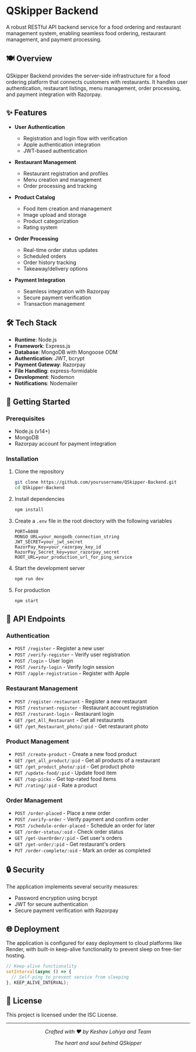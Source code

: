 # QSkipper Backend

A robust RESTful API backend service for a food ordering and restaurant management system, enabling seamless food ordering, restaurant management, and payment processing.

## 🍽️ Overview

QSkipper Backend provides the server-side infrastructure for a food ordering platform that connects customers with restaurants. It handles user authentication, restaurant listings, menu management, order processing, and payment integration with Razorpay.

## ✨ Features

- **User Authentication**
  - Registration and login flow with verification
  - Apple authentication integration
  - JWT-based authentication

- **Restaurant Management**
  - Restaurant registration and profiles
  - Menu creation and management
  - Order processing and tracking

- **Product Catalog**
  - Food item creation and management
  - Image upload and storage
  - Product categorization
  - Rating system

- **Order Processing**
  - Real-time order status updates
  - Scheduled orders
  - Order history tracking
  - Takeaway/delivery options

- **Payment Integration**
  - Seamless integration with Razorpay
  - Secure payment verification
  - Transaction management

## 🛠️ Tech Stack

- **Runtime**: Node.js
- **Framework**: Express.js
- **Database**: MongoDB with Mongoose ODM
- **Authentication**: JWT, bcrypt
- **Payment Gateway**: Razorpay
- **File Handling**: express-formidable
- **Development**: Nodemon
- **Notifications**: Nodemailer

## 🚀 Getting Started

### Prerequisites
- Node.js (v14+)
- MongoDB
- Razorpay account for payment integration

### Installation

1. Clone the repository
   ```bash
   git clone https://github.com/yourusername/QSkipper-Backend.git
   cd QSkipper-Backend
   ```

2. Install dependencies
   ```bash
   npm install
   ```

3. Create a `.env` file in the root directory with the following variables
   ```
   PORT=8080
   MONGO_URL=your_mongodb_connection_string
   JWT_SECRET=your_jwt_secret
   RazorPay_Key=your_razorpay_key_id
   RazorPay_Secret_key=your_razorpay_secret
   ROOT_URL=your_production_url_for_ping_service
   ```

4. Start the development server
   ```bash
   npm run dev
   ```

5. For production
   ```bash
   npm start
   ```

## 📝 API Endpoints

### Authentication
- `POST /register` - Register a new user
- `POST /verify-register` - Verify user registration
- `POST /login` - User login
- `POST /verify-login` - Verify login session
- `POST /apple-registration` - Register with Apple

### Restaurant Management
- `POST /register-restaurant` - Register a new restaurant
- `POST /resturant-register` - Restaurant account registration
- `POST /resturant-login` - Restaurant login
- `GET /get_All_Restaurant` - Get all restaurants
- `GET /get_Restaurant_photo/:pid` - Get restaurant photo

### Product Management
- `POST /create-product` - Create a new food product
- `GET /get_all_product/:pid` - Get all products of a restaurant
- `GET /get_product_photo/:pid` - Get product photo
- `PUT /update-food/:pid` - Update food item
- `GET /top-picks` - Get top-rated food items
- `PUT /rating/:pid` - Rate a product

### Order Management
- `POST /order-placed` - Place a new order
- `POST /verify-order` - Verify payment and confirm order
- `POST /schedule-order-placed` - Schedule an order for later
- `GET /order-status/:oid` - Check order status
- `GET /get-UserOrder/:pid` - Get user's orders
- `GET /get-order/:pid` - Get restaurant's orders
- `PUT /order-complete/:oid` - Mark an order as completed

## 🔒 Security

The application implements several security measures:
- Password encryption using bcrypt
- JWT for secure authentication
- Secure payment verification with Razorpay

## 🌐 Deployment

The application is configured for easy deployment to cloud platforms like Render, with built-in keep-alive functionality to prevent sleep on free-tier hosting.

```javascript
// Keep-alive functionality
setInterval(async () => {
  // Self-ping to prevent service from sleeping
}, KEEP_ALIVE_INTERVAL);
```

## 💼 License

This project is licensed under the ISC License.

---

<div align="center">
  <p><i>Crafted with ❤️ by Keshav Lohiya and Team</i></p>
  <p><i>The heart and soul behind QSkipper</i></p>
</div> 